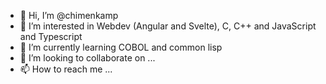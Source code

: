 - 👋 Hi, I’m @chimenkamp
- 👀 I’m interested in Webdev (Angular and Svelte), C, C++ and JavaScript and Typescript
- 🌱 I’m currently learning COBOL and common lisp
- 💞️ I’m looking to collaborate on ...
- 📫 How to reach me ...

<!---
chimenkamp/chimenkamp is a ✨ special ✨ repository because its `README.md` (this file) appears on your GitHub profile.
You can click the Preview link to take a look at your changes.
--->
